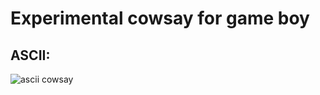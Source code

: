 # Experimental cowsay for game boy
## ASCII:
![ascii cowsay](https://github.com/leozamboni/gbasm-cowsay/ascii.png)
    
